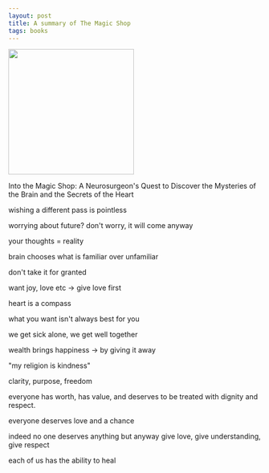 ```yaml
---
layout: post
title: A summary of The Magic Shop
tags: books
---
```


<img height="250"  src="https://i.gr-assets.com/images/S/compressed.photo.goodreads.com/books/1449996983l/25733658.jpg" />

Into the Magic Shop: A Neurosurgeon's Quest to Discover the Mysteries of the Brain and the Secrets of the Heart 

wishing a different pass is pointless

worrying about future? don't worry, it will come anyway

your thoughts = reality

brain chooses what is familiar over unfamiliar 

don't take it for granted

want joy, love etc -> give love first

heart is a compass

what you want isn't always best for you 

we get sick alone, we get well together

wealth brings happiness -> by giving it away

"my religion is kindness"

clarity, purpose, freedom

everyone has worth, has value, and deserves to be treated with dignity and respect. 

everyone deserves love and a chance 

indeed no one deserves anything but anyway give love, give understanding, give respect 

each of us has the ability to heal 

